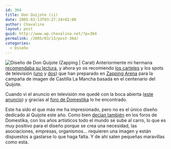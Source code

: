 ```yaml
---
id: 364
title: Don Quijote (ii)
date: 2005-03-13T03:27:24+02:00
author: Chavalina
layout: post
guid: http://www.wp.chavalina.net/?p=364
permalink: /2005/03/13/post-364/
categories:
  - Diseño
---
```

<img class="imgizqda" src="http://www.chavalina.net/imagenes/fotos/quijote-zap.jpg" alt="Diseño de Don Quijote (Zapping | Carat)" /> Anteriormente mi hermana <a href="http://www.chavalina.net/comentar.php?idpost=286&q=quijote" target="_blank">recomendaba su lectura</a>, y ahora yo os recomiendo <a href="http://www.zapping-arena.com/src/datasrc/visions/cast_cartel.html" target="_blank">los carteles</a> y los spots de televisión (<a href="http://www.zapping-arena.com/src/datasrc/visions/cast_video.html" target="_blank">uno</a> y <a href="http://www.zapping-arena.com/src/datasrc/visions/cast_video_02.html" target="_blank">dos</a>) que han preparado en <a href="http://www.zapping-arena.com/visions.php" target="_blank">Zapping Arena</a> para la campaña de imagen de Castilla La Mancha basada en el centenario del Quijote.

Cuando vi el anuncio en televisión me quedé con la boca abierta (<a href="http://www.zapping-arena.com/src/datasrc/visions/cast_video_02.html" target="_blank">este anuncio</a>) y gracias al <a href="http://www.domestika.org/foros/viewtopic.php?t=28699&postdays=0&postorder=asc&highlight=quijote&start=15" target="_blank">foro de Domestika</a> lo he encontrado.

Este ha sido el que más me ha impresionado, pero no es el único diseño dedicado al Quijote este año. Como bien <a href="http://www.domestika.org/foros/viewtopic.php?t=33108&highlight=quijote" target="_blank">decían también</a> en los foros de Domestika, con los años artísticos todo el mundo se sube al carro, lo que es muy positivo para el diseño porque se crea una necesidad, las asociaciones, empresas, organismos… requieren una imagen y están dispuestos a gastarse lo que haga falta. Y de ahí salen pequeñas maravillas como esta.